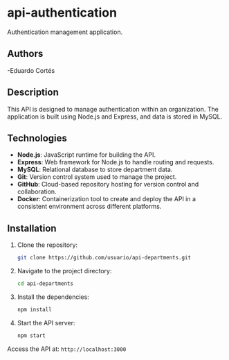 # api-authentication

Authentication management application.

## Authors

-Eduardo Cortés

## Description

This API is designed to manage authentication within an organization. The application is built using Node.js and Express, and data is stored in MySQL.

## Technologies

- **Node.js**: JavaScript runtime for building the API.
- **Express**: Web framework for Node.js to handle routing and requests.
- **MySQL**: Relational database to store department data.
- **Git**: Version control system used to manage the project.
- **GitHub**: Cloud-based repository hosting for version control and collaboration.
- **Docker**: Containerization tool to create and deploy the API in a consistent environment across different platforms.

## Installation

1. Clone the repository:

   ```bash
   git clone https://github.com/usuario/api-departments.git
   ```

2. Navigate to the project directory:

   ```bash
   cd api-departments
   ```

3. Install the dependencies:

   ```bash
   npm install
   ```

4. Start the API server:

   ```bash
   npm start
   ```

Access the API at: `http://localhost:3000`
